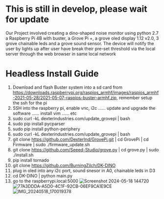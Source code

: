 # This is still in develop, please wait for update
Our Project involved creating a dino-shaped noise monitor using python 2.7 a Raspberry Pi 4B with buster, a Grove Pi +, a grove oled display 1.12 v2.0, 3 grove chainable leds and a grove sound sensor. The device will notify the user by lights up after user have break their pre-set threshold via the local server through the web browser in same local network
# Headless Install Guide
1. Download and flash Buster system into a sd card from https://downloads.raspberrypi.org/raspios_armhf/images/raspios_armhf-2021-05-28/2021-05-07-raspios-buster-armhf.zip, remember setup the ssh for the pi
2. SSH into the raspberry pi, enable vnc, i2c ...... update and upgrade the software ...... install vim ...... etc
3. sudo curl -kL dexterindustries.com/update_grovepi | bash
4. sudo pip install pycparser
5. sudo pip install python-periphery 
6. sudo curl -kL dexterindustries.com/update_grovepi | bash
7. git clone https://github.com/DexterInd/GrovePi.git | cd GrovePi | cd Firmware | sudo ./firmware_update.sh
8. git clone https://github.com/Seeed-Studio/grove.py | cd grove.py | sudo ./install.sh
9. pip install tornado
10. git clone https://github.com/BurningZilch/DK-DINO
11. plug in oled into any i2c port, sound snesor in A0, chainable leds in D3
12. cd DK-DINO | python main.py
13. go to the raspberrypi.local:5000
![Screenshot 2024-05-18 144720](https://github.com/BurningZilch/DK-DINO/assets/55424397/9e184c40-e9a8-4270-bd81-55101db472bb)
![77A3DDDA-A5D0-4C1F-92CB-06EF9CA1E9CE](https://github.com/BurningZilch/DK-DINO/assets/55424397/2a92a36d-1388-4a4e-a0dd-d0c7f9b6267a)
![IMG_20240518_170019378](https://github.com/BurningZilch/DK-DINO/assets/55424397/d2fad827-cdc7-43c4-ae99-1ab6d0f69d37)

